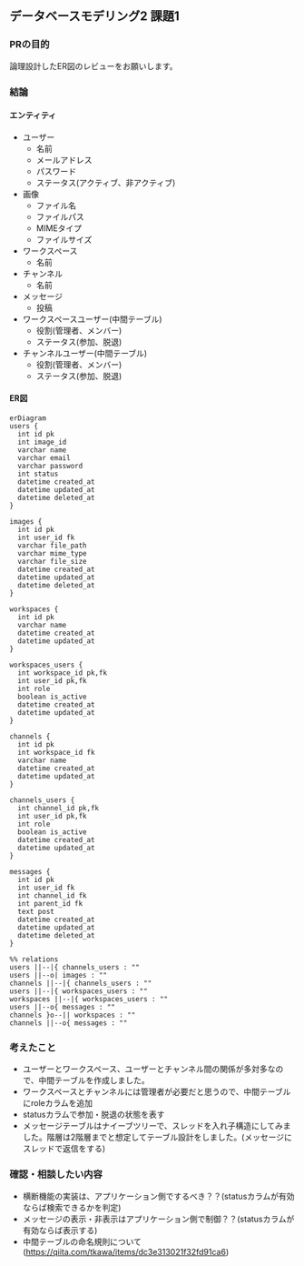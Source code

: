 ## データベースモデリング2 課題1

### PRの目的
論理設計したER図のレビューをお願いします。

### 結論
#### エンティティ
- ユーザー
  - 名前
  - メールアドレス
  - パスワード
  - ステータス(アクティブ、非アクティブ)
- 画像
  - ファイル名
  - ファイルパス
  - MIMEタイプ
  - ファイルサイズ
- ワークスペース
  - 名前
- チャンネル
  - 名前
- メッセージ
  - 投稿
- ワークスペースユーザー(中間テーブル)
  - 役割(管理者、メンバー)
  - ステータス(参加、脱退)
- チャンネルユーザー(中間テーブル)
  - 役割(管理者、メンバー)
  - ステータス(参加、脱退)

#### ER図
```mermaid
erDiagram
users {
  int id pk
  int image_id
  varchar name
  varchar email
  varchar password
  int status
  datetime created_at
  datetime updated_at
  datetime deleted_at
}

images {
  int id pk
  int user_id fk
  varchar file_path
  varchar mime_type
  varchar file_size
  datetime created_at
  datetime updated_at
  datetime deleted_at
}

workspaces {
  int id pk
  varchar name 
  datetime created_at 
  datetime updated_at
}

workspaces_users {
  int workspace_id pk,fk
  int user_id pk,fk
  int role
  boolean is_active
  datetime created_at
  datetime updated_at
}

channels {
  int id pk
  int workspace_id fk
  varchar name
  datetime created_at
  datetime updated_at
}

channels_users {
  int channel_id pk,fk
  int user_id pk,fk
  int role
  boolean is_active
  datetime created_at
  datetime updated_at
}

messages {
  int id pk
  int user_id fk
  int channel_id fk
  int parent_id fk
  text post
  datetime created_at
  datetime updated_at
  datetime deleted_at
}

%% relations
users ||--|{ channels_users : ""
users ||--o| images : ""
channels ||--|{ channels_users : ""
users ||--|{ workspaces_users : ""
workspaces ||--|{ workspaces_users : ""
users ||--o{ messages : ""
channels }o--|| workspaces : ""
channels ||--o{ messages : ""
```

### 考えたこと
- ユーザーとワークスペース、ユーザーとチャンネル間の関係が多対多なので、中間テーブルを作成しました。
- ワークスペースとチャンネルには管理者が必要だと思うので、中間テーブルにroleカラムを追加
- statusカラムで参加・脱退の状態を表す
- メッセージテーブルはナイーブツリーで、スレッドを入れ子構造にしてみました。階層は2階層までと想定してテーブル設計をしました。(メッセージにスレッドで返信をする)

### 確認・相談したい内容
- 横断機能の実装は、アプリケーション側でするべき？？(statusカラムが有効ならば検索できるかを判定)
- メッセージの表示・非表示はアプリケーション側で制御？？(statusカラムが有効ならば表示する)
- 中間テーブルの命名規則について(https://qiita.com/tkawa/items/dc3e313021f32fd91ca6)